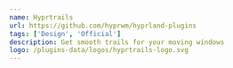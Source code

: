 ```yaml
---
name: Hyprtrails
url: https://github.com/hyprwm/hyprland-plugins
tags: ['Design', 'Official']
description: Get smooth trails for your moving windows
logo: /plugins-data/logos/hyprtrails-logo.svg
---
```


